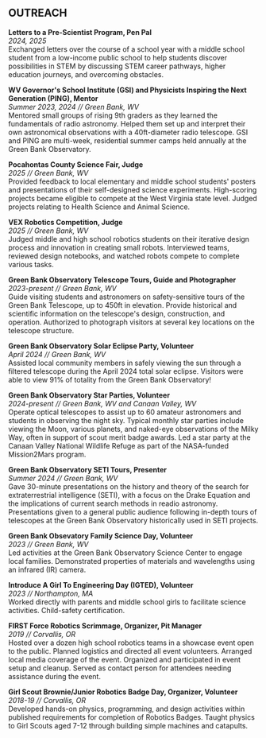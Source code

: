 ## OUTREACH
**Letters to a Pre-Scientist Program, Pen Pal**\
*2024, 2025*\
Exchanged letters over the course of a school year with a middle school student from a low-income public school to help students discover possibilities in STEM by discussing STEM career pathways, higher education journeys, and overcoming obstacles.


**WV Governor's School Institute (GSI) and Physicists Inspiring the Next Generation (PING), Mentor**\
*Summer 2023, 2024 // Green Bank, WV*\
Mentored small groups of rising 9th graders as they learned the fundamentals of radio astronomy. Helped them set up and interpret their own astronomical observations with a 40ft-diameter radio telescope. GSI and PING are multi-week, residential summer camps held annually at the Green Bank Observatory.


**Pocahontas County Science Fair, Judge**\
*2025 // Green Bank, WV*\
Provided feedback to local elementary and middle school students' posters and presentations of their self-designed science experiments. High-scoring projects became eligible to compete at the West Virginia state level. Judged projects relating to Health Science and Animal Science. 


**VEX Robotics Competition, Judge**\
*2025 // Green Bank, WV*\
Judged middle and high school robotics students on their iterative design process and innovation in creating small robots. Interviewed teams, reviewed design notebooks, and watched robots compete to complete various tasks.


**Green Bank Observatory Telescope Tours, Guide and Photographer**\
*2023-present // Green Bank, WV*\
Guide visiting students and astronomers on safety-sensitive tours of the Green Bank Telescope, up to 450ft in elevation. Provide historical and scientific information on the telescope's design, construction, and operation. Authorized to photograph visitors at several key locations on the telescope structure.


**Green Bank Observatory Solar Eclipse Party, Volunteer**\
*April 2024 // Green Bank, WV*\
Assisted local community members in safely viewing the sun through a filtered telescope during the April 2024 total solar eclipse. Visitors were able to view 91% of totality from the Green Bank Observatory!


**Green Bank Observatory Star Parties, Volunteer**\
*2024-present // Green Bank, WV and Canaan Valley, WV*\
Operate optical telescopes to assist up to 60 amateur astronomers and students in observing the night sky. Typical monthly star parties include viewing the Moon, various planets, and naked-eye observations of the Milky Way, often in support of scout merit badge awards. Led a star party at the Canaan Valley National Wildlife Refuge as part of the NASA-funded Mission2Mars program.


**Green Bank Observatory SETI Tours, Presenter**\
*Summer 2024 // Green Bank, WV*\
Gave 30-minute presentations on the history and theory of the search for extraterrestrial intelligence (SETI), with a focus on the Drake Equation and the implications of current search methods in readio astronomy. Presentations given to a general public audience following in-depth tours of telescopes at the Green Bank Observatory historically used in SETI projects.


**Green Bank Obsevatory Family Science Day, Volunteer**\
*2023 // Green Bank, WV*\
Led activities at the Green Bank Observatory Science Center to engage local families. Demonstrated properties of materials and wavelengths using an infrared (IR) camera.


**Introduce A Girl To Engineering Day (IGTED), Volunteer**\
*2023 // Northampton, MA*\
Worked directly with parents and middle school girls to facilitate science activities. Child-safety certification.


**FIRST Force Robotics Scrimmage, Organizer, Pit Manager**\
*2019 // Corvallis, OR*\
Hosted over a dozen high school robotics teams in a showcase event open to the public. Planned logistics and
directed all event volunteers. Arranged local media coverage of the event. Organized and participated in event
setup and cleanup. Served as contact person for attendees needing assistance during the event.


**Girl Scout Brownie/Junior Robotics Badge Day, Organizer, Volunteer**\
*2018-19 // Corvallis, OR*\
Developed hands-on physics, programming, and design activities within published requirements for completion
of Robotics Badges. Taught physics to Girl Scouts aged 7-12 through building simple machines and catapults.

